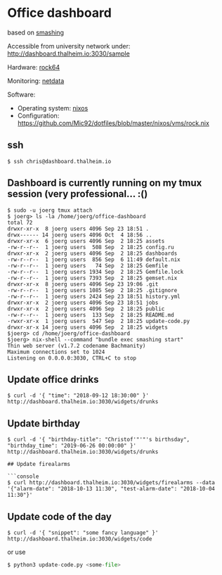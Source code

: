 # Office dashboard

based on [smashing](https://github.com/Smashing/smashing)

Accessible from university network under: http://dashboard.thalheim.io:3030/sample

Hardware: [rock64](https://www.pine64.org/?page_id=7147)

Monitoring: [netdata](http://dashboard.thalheim.io:19999)

Software:
  - Operating system: [nixos](https://nixos.org/)
  - Configuration: https://github.com/Mic92/dotfiles/blob/master/nixos/vms/rock.nix

## ssh

```console
$ ssh chris@dashboard.thalheim.io
```

## Dashboard is currently running on my tmux session (very professional... :()

```
$ sudo -u joerg tmux attach
$ joerg> ls -la /home/joerg/office-dashboard
total 72
drwxr-xr-x  8 joerg users 4096 Sep 23 18:51 .
drwx------ 14 joerg users 4096 Oct  4 18:56 ..
drwxr-xr-x  6 joerg users 4096 Sep  2 18:25 assets
-rw-r--r--  1 joerg users  508 Sep  2 18:25 config.ru
drwxr-xr-x  2 joerg users 4096 Sep  2 18:25 dashboards
-rw-r--r--  1 joerg users  856 Sep  6 11:49 default.nix
-rw-r--r--  1 joerg users   74 Sep  2 18:25 Gemfile
-rw-r--r--  1 joerg users 1934 Sep  2 18:25 Gemfile.lock
-rw-r--r--  1 joerg users 7393 Sep  2 18:25 gemset.nix
drwxr-xr-x  8 joerg users 4096 Sep 23 19:06 .git
-rw-r--r--  1 joerg users 1085 Sep  2 18:25 .gitignore
-rw-r--r--  1 joerg users 2424 Sep 23 18:51 history.yml
drwxr-xr-x  2 joerg users 4096 Sep 23 18:51 jobs
drwxr-xr-x  2 joerg users 4096 Sep  2 18:25 public
-rw-r--r--  1 joerg users  133 Sep  2 18:25 README.md
-rwxr-xr-x  1 joerg users  547 Sep  2 18:25 update-code.py
drwxr-xr-x 14 joerg users 4096 Sep  2 18:25 widgets
$joerg> cd /home/joerg/office-dashboard
$joerg> nix-shell --command "bundle exec smashing start" 
Thin web server (v1.7.2 codename Bachmanity)
Maximum connections set to 1024
Listening on 0.0.0.0:3030, CTRL+C to stop
```

## Update office drinks

```console
$ curl -d '{ "time": "2018-09-12 18:30:00" }' http://dashboard.thalheim.io:3030/widgets/drunks
```

## Update birthday

```console
$ curl -d '{ "birthday-title": "Christof'"'"'s birthsday", "birthday_time": "2019-06-26 00:00:00" }' http://dashboard.thalheim.io:3030/widgets/drunks  

## Update firealarms

```console
$ curl http://dashboard.thalheim.io:3030/widgets/firealarms --data '{"alarm-date": "2018-10-13 11:30", "test-alarm-date": "2018-10-04 11:30"}'
```

## Update code of the day

```console
$ curl -d '{ "snippet": "some fancy language" }' http://dashboard.thalheim.io:3030/widgets/code
```

or use 

```python
$ python3 update-code.py <some-file>
```
